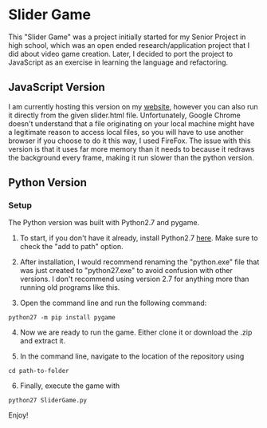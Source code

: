 # Slider Game

This "Slider Game" was a project initially started for my Senior Project in high school, which was an open ended research/application project that I did about video game creation. Later, I decided to port the project to JavaScript as an exercise in learning the language and refactoring.

## JavaScript Version

I am currently hosting this version on my [website](http://itstimjohnson.com/slider.html), however you can also run it directly from the given slider.html file. Unfortunately, Google Chrome doesn't understand that a file originating on your local machine might have a legitimate reason to access local files, so you will have to use another browser if you choose to do it this way, I used FireFox. The issue with this version is that it uses far more memory than it needs to because it redraws the background every frame, making it run slower than the python version.

## Python Version

### Setup

The Python version was built with Python2.7 and pygame.

1.  To start, if you don't have it already, install Python2.7 [here](https://www.python.org/downloads/release/python-2713/). Make sure to check the "add to path" option.

2.  After installation, I would recommend renaming the "python.exe" file that was just created to "python27.exe" to avoid confusion with other versions. I don't recommend using version 2.7 for anything more than running old programs like this.

3.  Open the command line and run the following command:

```
python27 -m pip install pygame
```

4.  Now we are ready to run the game. Either clone it or download the .zip and extract it.

5.  In the command line, navigate to the location of the repository using 

```
cd path-to-folder
```

6.  Finally, execute the game with 

```
python27 SliderGame.py
```

Enjoy!
